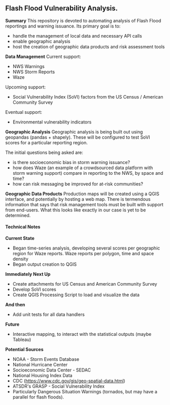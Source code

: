 ## Flash Flood Vulnerability Analysis.

**Summary**
This repository is devoted to automating analysis of Flash Flood reportings and warning issuance.  Its primary goal is to:
- handle the management of local data and necessary API calls
- enable geographic analysis
- host the creation of geographic data products and risk assessment tools

**Data Management**
Current support:
- NWS Warnings
- NWS Storm Reports
- Waze

Upcoming support:
- Social Vulnerability Index (SoVI) factors from the US Census / American Community Survey

Eventual support:
- Environmental vulnerability indicators 

**Geographic Analysis**
Geographic analysis is being built out using geopandas (pandas + shapely).  These will be configured to test SoVI scores for a particular reporting region. 

The initial questions being asked are:
- is there socioeconomic bias in storm warning issuance?
- how does Waze (an example of a crowdsourced data platform with storm warning support) compare in reporting to the NWS, by space and time?
- how can risk messaging be improved for at-risk communities?

**Geographic Data Products**
Production maps will be created using a QGIS interface, and potentially by hosting a web map.  There is termendous information that says that risk management tools must be built with support from end-users.  What this looks like exactly in our case is yet to be determined.  


#### Technical Notes

**Current State**
* Began time-series analysis, developing several scores per geographic region for Waze reports.  Waze reports per polygon, time and space density
* Began output creation to QGIS

**Immediately Next Up**
* Create attachments for US Census and American Community Survey
* Develop SoVI scores
* Create QGIS Processing Script to load and visualize the data

**And then**
* Add unit tests for all data handlers

**Future**
* Interactive mapping, to interact with the statistical outputs (maybe Tableau)

**Potential Sources**
* NOAA - Storm Events Database
* National Hurricane Center
* Socioeconomic Data Center - SEDAC
* National Housing Index Data
* CDC (https://www.cdc.gov/gis/geo-spatial-data.html)
* ATSDR's GRASP - Social Vulnerability Index
* Particularly Dangerous Situation Warnings (tornados, but may have a parallel for flash floods).
